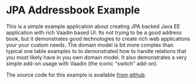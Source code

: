 # JPA Addressbook Example

This is a simple example application about creating JPA backed Java EE application
with rich Vaadin based UI. Its not trying to be a good address book, but it
demonstrates good technologies to create rich web applications your your custom
needs. The domain model is bit more complex than typical one table examples
to to demonstrated how to handle relations that you most likely have in you 
own domain model. It also demonstrates a very simple add-on usage with Vaadin 
(the iconic "switch" add-on).

The source code for this example is available 
[from github](https://github.com/mstahv/jpa-addressbook).
